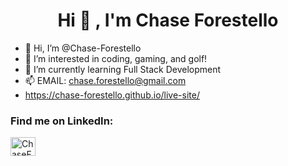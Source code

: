 <h1 align="center">Hi 👋 , I'm Chase Forestello</h1>

- 👋 Hi, I’m @Chase-Forestello
- 👀 I’m interested in coding, gaming, and golf!
- 🌱 I’m currently learning Full Stack Development
- 📫 EMAIL: chase.forestello@gmail.com
- https://chase-forestello.github.io/live-site/

<h3 align="left">Find me on LinkedIn:</h3>
<p align="left">
<a href="https://www.linkedin.com/in/chase-forestello/" target="_blank"><img align="center" src="https://raw.githubusercontent.com/rahuldkjain/github-profile-readme-generator/master/src/images/icons/Social/linked-in-alt.svg" alt="ChaseForestelloLinkedIn" height="30" width="40" /></a>
</p>

<!---
Chase-Forestello/Chase-Forestello is a ✨ special ✨ repository because its `README.md` (this file) appears on your GitHub profile.
You can click the Preview link to take a look at your changes.
--->
